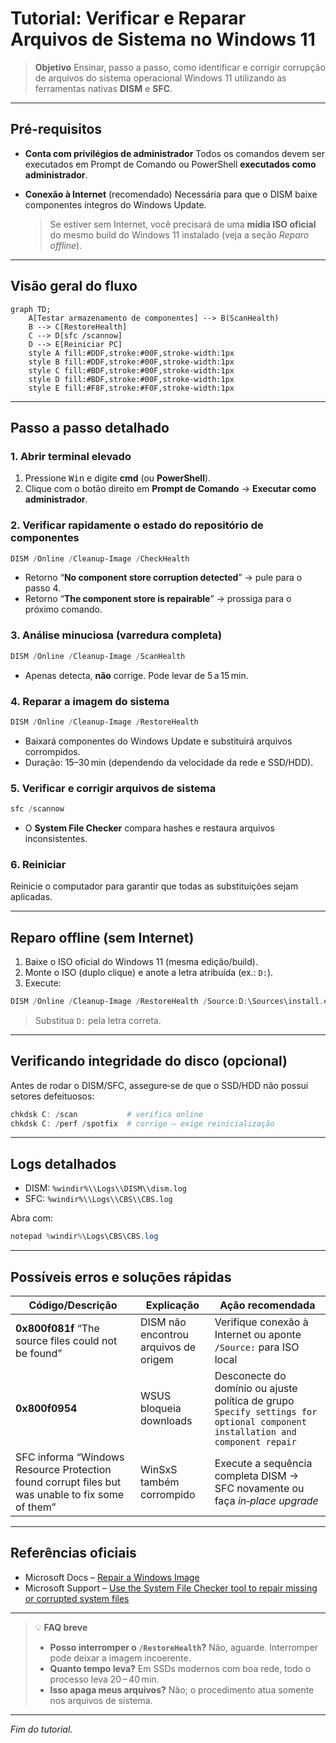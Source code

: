 # Tutorial: Verificar e Reparar Arquivos de Sistema no Windows 11

> **Objetivo**
> Ensinar, passo a passo, como identificar e corrigir corrupção de arquivos do sistema operacional Windows 11 utilizando as ferramentas nativas **DISM** e **SFC**.

---

## Pré-requisitos

* **Conta com privilégios de administrador**
  Todos os comandos devem ser executados em Prompt de Comando ou PowerShell **executados como administrador**.
* **Conexão à Internet** (recomendado)
  Necessária para que o DISM baixe componentes íntegros do Windows Update.

  > Se estiver sem Internet, você precisará de uma **mídia ISO oficial** do mesmo build do Windows 11 instalado (veja a seção *Reparo offline*).

---

## Visão geral do fluxo

```mermaid
graph TD;
    A[Testar armazenamento de componentes] --> B(ScanHealth)
    B --> C[RestoreHealth]
    C --> D[sfc /scannow]
    D --> E[Reiniciar PC]
    style A fill:#DDF,stroke:#00F,stroke-width:1px
    style B fill:#DDF,stroke:#00F,stroke-width:1px
    style C fill:#BDF,stroke:#00F,stroke-width:1px
    style D fill:#BDF,stroke:#00F,stroke-width:1px
    style E fill:#F8F,stroke:#F0F,stroke-width:1px
```

---

## Passo a passo detalhado

### 1. Abrir terminal elevado

1. Pressione <kbd>Win</kbd> e digite **cmd** (ou **PowerShell**).
2. Clique com o botão direito em **Prompt de Comando** → **Executar como administrador**.

### 2. Verificar rapidamente o estado do repositório de componentes

```powershell
DISM /Online /Cleanup-Image /CheckHealth
```

* Retorno “**No component store corruption detected**” → pule para o passo 4.
* Retorno “**The component store is repairable**” → prossiga para o próximo comando.

### 3. Análise minuciosa (varredura completa)

```powershell
DISM /Online /Cleanup-Image /ScanHealth
```

* Apenas detecta, **não** corrige. Pode levar de 5 a 15 min.

### 4. Reparar a imagem do sistema

```powershell
DISM /Online /Cleanup-Image /RestoreHealth
```

* Baixará componentes do Windows Update e substituirá arquivos corrompidos.
* Duração: 15–30 min (dependendo da velocidade da rede e SSD/HDD).

### 5. Verificar e corrigir arquivos de sistema

```powershell
sfc /scannow
```

* O **System File Checker** compara hashes e restaura arquivos inconsistentes.

### 6. Reiniciar

Reinicie o computador para garantir que todas as substituições sejam aplicadas.

---

## Reparo offline (sem Internet)

1. Baixe o ISO oficial do Windows 11 (mesma edição/build).
2. Monte o ISO (duplo clique) e anote a letra atribuída (ex.: `D:`).
3. Execute:

```powershell
DISM /Online /Cleanup-Image /RestoreHealth /Source:D:\Sources\install.esd /LimitAccess
```

> Substitua `D:` pela letra correta.

---

## Verificando integridade do disco (opcional)

Antes de rodar o DISM/SFC, assegure‑se de que o SSD/HDD não possui setores defeituosos:

```powershell
chkdsk C: /scan           # verifica online
chkdsk C: /perf /spotfix  # corrige — exige reinicialização
```

---

## Logs detalhados

* DISM: `%windir%\\Logs\\DISM\\dism.log`
* SFC: `%windir%\\Logs\\CBS\\CBS.log`

Abra com:

```powershell
notepad %windir%\Logs\CBS\CBS.log
```

---

## Possíveis erros e soluções rápidas

| Código/Descrição                                                                                 | Explicação                            | Ação recomendada                                                                                                              |
| ------------------------------------------------------------------------------------------------ | ------------------------------------- | ----------------------------------------------------------------------------------------------------------------------------- |
| **0x800f081f** “The source files could not be found”                                             | DISM não encontrou arquivos de origem | Verifique conexão à Internet ou aponte `/Source:` para ISO local                                                              |
| **0x800f0954**                                                                                   | WSUS bloqueia downloads               | Desconecte do domínio ou ajuste política de grupo `Specify settings for optional component installation and component repair` |
| SFC informa “Windows Resource Protection found corrupt files but was unable to fix some of them” | WinSxS também corrompido              | Execute a sequência completa DISM → SFC novamente ou faça *in‑place upgrade*                                                  |

---

## Referências oficiais

* Microsoft Docs – [Repair a Windows Image](https://learn.microsoft.com/windows-hardware/manufacture/desktop/repair-a-windows-image)
* Microsoft Support – [Use the System File Checker tool to repair missing or corrupted system files](https://support.microsoft.com/windows/use-the-system-file-checker-tool-to-repair-missing-or-corrupted-system-files-79aa86cb-ca52-166a-92a3-966e85d4094e)

---

> 💡 **FAQ breve**
>
> * **Posso interromper o `/RestoreHealth`?** Não, aguarde. Interromper pode deixar a imagem incoerente.
> * **Quanto tempo leva?** Em SSDs modernos com boa rede, todo o processo leva 20 – 40 min.
> * **Isso apaga meus arquivos?** Não; o procedimento atua somente nos arquivos de sistema.

---

*Fim do tutorial.*
